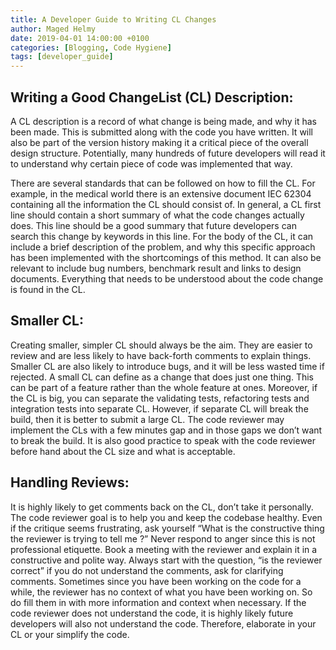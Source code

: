 ```yaml
---
title: A Developer Guide to Writing CL Changes
author: Maged Helmy
date: 2019-04-01 14:00:00 +0100
categories: [Blogging, Code Hygiene]
tags: [developer_guide]
---
```

## Writing a Good ChangeList (CL) Description:

A CL description is a record of what change is being made, and why it has been made. This is submitted along with the code you have written. It will also be part of the version history making it a critical piece of the overall design structure. Potentially, many hundreds of future developers will read it to understand why certain piece of code was implemented that way.

There are several standards that can be followed on how to fill the CL. For example, in the medical world there is an extensive document IEC 62304 containing all the information the CL should consist of.
In general, a CL first line should contain a short summary of what the code changes actually does. This line should be a good summary that future developers can search this change by keywords in this line.
For the body of the CL, it can include a brief description of the problem, and why this specific approach has been implemented with the shortcomings of this method. It can also be relevant to include bug numbers, benchmark result and links to design documents.  Everything that needs to be understood about the code change is found in the CL.

## Smaller CL:
Creating smaller, simpler CL should always be the aim. They are easier to review and are less likely to have back-forth comments to explain things. Smaller CL are also likely to introduce bugs, and it will be less wasted time if rejected.  A small CL can define as a change that does just one thing. This can be part of a feature rather than the whole feature at ones.  Moreover, if the CL is big, you can separate the validating tests, refactoring tests and integration tests into separate CL. However, if separate CL will break the build, then it is better to submit a large CL. The code reviewer may implement the CLs with a few minutes gap and in those gaps we don’t want to break the build. It is also good practice to speak with the code reviewer before hand about the CL size and what is acceptable.

## Handling Reviews:
It is highly likely to get comments back on the CL, don’t take it personally. The code reviewer goal is to help you and keep the codebase healthy. Even if the critique seems frustrating, ask yourself “What is the constructive thing the reviewer is trying to tell me ?” Never respond to anger since this is not professional etiquette. Book a meeting with the reviewer and explain it in a constructive and polite way. Always start with the question, “is the reviewer correct” if you do not understand the comments, ask for clarifying comments. Sometimes since you have been working on the code for a while, the reviewer has no context of what you have been working on. So do fill them in with more information and context when necessary.
If the code reviewer does not understand the code, it is highly likely future developers will also not understand the code.  Therefore, elaborate in your CL or your simplify the code.
